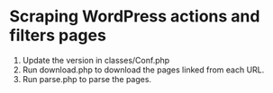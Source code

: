 # Scraping WordPress actions and filters pages

1. Update the version in classes/Conf.php
2. Run download.php to download the pages linked from each URL.
3. Run parse.php to parse the pages.